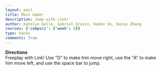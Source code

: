```yaml
---
layout: post
title: Main Game!
description: Jump with Link!
author: Katelyn Gelle, Gabriel Gravin, Kaden Vo, Daisy Zhang
courses: {'compsci': {'week': 6}}
type: hacks
comments: True
---
```


**Directions**  
Freeplay with Link! Use "D" to make him move right, use the "A" to make him move left, and use the space bar to jump.  

<!DOCTYPE html>
<html>
<head>
    <title>Flip or Freeze!</title>
</head>
<body>
    <canvas id="gameCanvas" width="800" height="400"></canvas>
    <script type="module">
        import { Character } from '{{site.baseurl}}/assets/js/Character.js'
        var Link = new Character('{{site.baseurl}}/images/linksprites.png', 96, 104, 100, 800 - 400, -10, .5, 2);
        // Get the canvas and its 2D rendering context
        const canvas = document.getElementById('gameCanvas');
        const ctx = canvas.getContext('2d');
        // Load the background image
        const backgroundImage = new Image();
        backgroundImage.src = '{{site.baseurl}}/images/park.jpg';
        // Function to update sprite animation
        function updateSpriteAnimation() {
            if (Link.frameX < Link.maxFrame) {
                Link.frameX++;
            } else {
                Link.frameX = 0;
            }
        }
        // Function to handle jumping when spacebar is pressed
        function jump() {
            if (!Link.isJumping) {
                Link.spriteVelocityY = Link.jumpStrength;
                Link.isJumping = true;
            }
        }
        // Function to handle moving left when a is pressed
        function moveLeft() {
            Link.isMovingLeft = true;
            Link.isIdle = false;
            Link.frameY = 5;
            Link.maxFrame = 9;
        }
        // Function to handle moving right when d is pressed
        function moveRight() {
            Link.isMovingRight = true;
            Link.isIdle = false;
            Link.frameY = 7;
            Link.maxFrame = 9;
        }
        // Function to handle idle
        function idle() {
            Link.isIdle = true;
            Link.frameY = 0;
            Link.maxFrame = 2;
        }
        // Event listener for key downs
        window.addEventListener('keydown', (event) => {
            if (event.key === ' ') {
                jump();
            } else if (event.key === 'a') {
                moveLeft();
            } else if (event.key === 'd') {
                moveRight();
            } else {
                idle();
            }
        });
        // Event listener for key ups
        window.addEventListener('keyup', (event) => {
            if (event.key === 'a') {
                idle();
                Link.isMovingLeft = false;
            } else if (event.key === 'd') {
                idle();
                Link.isMovingRight = false;
            }
        })
        // Game loop
        let framesPerSecond = 30;
        function gameLoop() {
            // Clear the canvas
            ctx.clearRect(0, 0, canvas.width, canvas.height);
            // Draw the background image
            ctx.drawImage(backgroundImage, 0, 0, canvas.width, canvas.height);
            // Update sprite position based on key down left and right
            if (Link.isMovingLeft) {
                Link.spriteX -= 10;
            }
            if (Link.isMovingRight) {
                Link.spriteX += 10;
            }
            // Update the sprite position based on gravity
            Link.spriteVelocityY += Link.gravity;
            Link.spriteY += Link.spriteVelocityY;
            // Check if the sprite has landed
            if (Link.spriteY >= canvas.height - Link.spriteHeight) {
                Link.spriteY = canvas.height - Link.spriteHeight;
                Link.spriteVelocityY = 0;
                Link.isJumping = false;
            }
            // Draw the current sprite frame
            ctx.drawImage(
                Link.spriteImage,
                Link.frameX * Link.spriteWidth, // Adjust the X-coordinate of the frame within the sprite sheet
                Link.frameY * Link.spriteHeight, // The Y-coordinate within the sprite sheet (assuming Y is always 0 for frames)
                Link.spriteWidth, // Width of the frame
                Link.spriteHeight, // Height of the frame
                Link.spriteX, // X-coordinate where the frame is drawn on the canvas
                Link.spriteY, // Y-coordinate where the frame is drawn on the canvas
                Link.spriteWidth, // Width of the frame when drawn on the canvas
                Link.spriteHeight // Height of the frame when drawn on the canvas
            );
            // Update sprite animation
            updateSpriteAnimation();
            // Keeps loop running
            setTimeout(function() {
            requestAnimationFrame(gameLoop);
            }, 1000 / framesPerSecond);
        }
        gameLoop();
    </script>
</body>
</html>